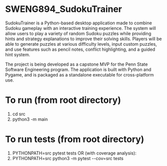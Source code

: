 # SWENG894_SudokuTrainer

SudokuTrainer is a Python-based desktop application made to combine Sudoku gameplay with an interactive training experience. The system will allow users to play a variety of random Sudoku puzzles while providing hints and strategy explanations to improve their solving skills. Players will be able to generate puzzles at various difficulty levels, input custom puzzles, and use features such as pencil notes, conflict highlighting, and a guided hint system.

The project is being developed as a capstone MVP for the Penn State Software Engineering program. The application is built with Python and Pygame, and is packaged as a standalone executable for cross-platform use.

# To run (from root directory)
1. cd src
2. python3 -m main

# To run tests (from root directory)
1. PYTHONPATH=src pytest tests
OR (with coverage analysis):
2. PYTHONPATH=src python3 -m pytest --cov=src tests